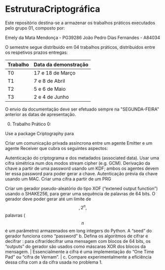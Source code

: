 # EstruturaCriptográfica

Este repositório destina-se a armazenar os trabalhos práticos executados pelo grupo 01, composto por:

Emely da Mata Mendonça - PG39286
João Pedro Dias Fernandes - A84034


O semestre segue distribuido em 04 trabalhos práticos, distribuidos entre os respetivos prazos entregas:

| Trabalho | Data da demonstração |    
| -------- | -------------------- | 
| T0       | 17 e 18 de Março     |
| T1       | 7 e 8 de Abril       |        
| T2       | 5 e 6 de Maio        |           
| T3       | 2 e 4 de Junho       | 

 O envio da documentação deve ser efetuado sempre na "SEGUNDA-FEIRA" anterior as datas de apresentação. 



00) Trabalho Prático 0:

Use a package Criptography para

Criar um comunicação privada assíncrona entre um agente Emitter e um agente Receiver que cubra os seguintes aspectos:

Autenticação do criptograma e dos metadados (associated data). Usar uma cifra simétrica num dos modos stream cipher (e.g. GCM).
Derivação da chave a partir de uma password usando um KDF; ambos os agentes devem ler essa password para poder gerar a chave.
Autenticação prévia da chave usando um MAC.
Criar uma cifra a partir de um PRG

Criar um gerador pseudo-aleatório do tipo XOF (“extened output function”) usando o SHAKE256, para gerar uma sequência de palavras de 64 bits.
O gerador deve poder gerar até um limite de $$,2^n,$$ palavras ($$n$$ é um parâmetro) armazenados em long integers do Python.
A “seed” do gerador funciona como “password” b. Defina os algoritmos de cifrar e decifrar : para cifrar/decifrar uma mensagem com blocos de 64 bits, os “outputs” do gerador são usados como máscaras XOR dos blocos da mensagem. | Essencialmente a cifra é uma implementação do “One Time Pad” ou “cifra de Vernam”. |
c. Compare experimentalmente a eficiência dessa cifra com a da cifra usada no problema 1.
